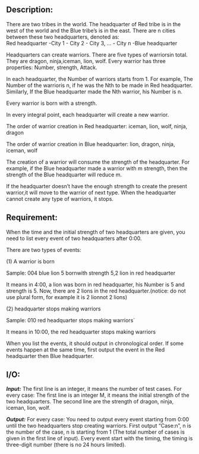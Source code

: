 ## **Description:**

There are two tribes in the world. The headquarter of Red tribe is in the west of the world and the Blue tribe’s is in the east. There are n cities between these two headquarters, denoted as: <br />
Red headquarter -City 1 - City 2 - City 3, …  - City n -Blue headquarter

 

Headquarters can create warriors. There are five types of warriorsin total. They are dragon, ninja,iceman, lion, wolf. Every warrior has three properties: Number, strength, Attack.

 

In each headquarter, the Number of warriors starts from 1. For example, The Number of the warrioris n, if he was the Nth to be made in Red headquarter. Similarly, If the Blue headquarter made the Nth warrior, his Number is n.

 

Every warrior is born with a strength.

 

In every integral point, each headquarter will create a new warrior.

The order of warrior creation in Red headquarter: iceman, lion, wolf, ninja, dragon

The order of warrior creation in Blue headquarter: lion, dragon, ninja, iceman, wolf

 

The creation of a warrior will consume the strength of the headquarter. For example, if the Blue headquarter made a warrior with m strength, then the strength of the Blue headquarter will reduce m.

 

If the headquarter doesn’t have the enough strength to create the present warrior,it will move to the warrior of next type. When the headquarter cannot create any type of warriors, it stops.

 

## **Requirement:**

When the time and the initial strength of two headquarters are given, you need to list every event of two headquarters after 0:00.

There are two types of events:

(1)  A warrior is born

Sample:  004 blue lion 5 bornwith strength 5,2 lion in red headquarter

It means in 4:00, a lion was born in red headquarter, his Number is 5 and strength is 5. Now, there are 2 lions in the red headquarter.(notice: do not use plural form, for example it is 2 lionnot 2 lions)

(2)  headquarter stops making warriors

Sample: 010 red headquarter stops making warriors`

It means in 10:00, the red headquarter stops making warriors

 

When you list the events, it should output in chronological order. If some events happen at the same time, first output the event in the Red headquarter then Blue headquarter.

 

## **I/O:**


***Input:***
The first line is an integer, it means the number of test cases.
For every case:
The first line is an integer M, it means the initial strength of the two headquarters.
The second line are the strength of dragon, ninja, iceman, lion, wolf.


***Output:***
For every case:
You need to output every event starting from 0:00 until the two headquarters stop creating warriors.
First output “Case:n”, n is the number of the case, n is starting from 1 (The total number of cases is given in the first line of input).
Every event start with the timing, the timing is three-digit number (there is no 24 hours limited).
